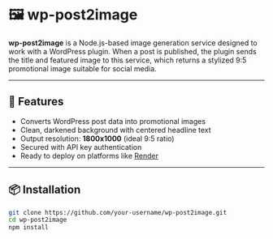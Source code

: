 # 🖼️ wp-post2image

**wp-post2image** is a Node.js-based image generation service designed to work with a WordPress plugin. When a post is published, the plugin sends the title and featured image to this service, which returns a stylized 9:5 promotional image suitable for social media.

---

## 🚀 Features

- Converts WordPress post data into promotional images
- Clean, darkened background with centered headline text
- Output resolution: **1800x1000** (ideal 9:5 ratio)
- Secured with API key authentication
- Ready to deploy on platforms like [Render](https://render.com)

---

## 📦 Installation

```bash
git clone https://github.com/your-username/wp-post2image.git
cd wp-post2image
npm install
